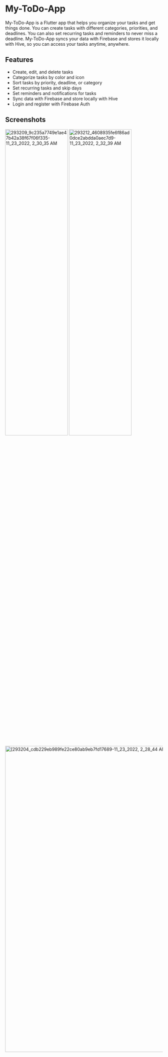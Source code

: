 # My-ToDo-App
My-ToDo-App is a Flutter app that helps you organize your tasks and get things done. You can create tasks with different categories, priorities, and deadlines. You can also set recurring tasks and reminders to never miss a deadline. My-ToDo-App syncs your data with Firebase and stores it locally with Hive, so you can access your tasks anytime, anywhere.

## Features
* Create, edit, and delete tasks
* Categorize tasks by color and icon
* Sort tasks by priority, deadline, or category
* Set recurring tasks and skip days
* Set reminders and notifications for tasks
* Sync data with Firebase and store locally with Hive
* Login and register with Firebase Auth

## Screenshots
<p float="left">
<img src="https://github.com/somaga1/My-ToDo-App/assets/89393974/ca0e59df-1460-4a9c-9a9e-6f2dad1ed88c" alt="293209_9c235a7749e1ae47b42a38f67f06f335-11_23_2022, 2_30_35 AM" width="200" height="50%"/>
<img src="https://github.com/somaga1/My-ToDo-App/assets/89393974/37e63297-d026-4c2d-88a1-b53a780588fc" alt="293212_4608935fe6f86ad0dce2abdda0aec7d9-11_23_2022, 2_32_39 AM" width="200" height="50%"/>
<p/>
<img src="https://github.com/somaga1/My-ToDo-App/assets/89393974/854cdaa7-e64b-42cb-bfcb-e2ce25298775" alt="[293204_cdb229eb989fe22ce80ab9eb7fd17689-11_23_2022, 2_28_44 AM" width="200%" height="50%"/>
<!-- ![293204_cdb229eb989fe22ce80ab9eb7fd17689-11_23_2022, 2_28_44 AM](https://github.com/somaga1/My-ToDo-App/assets/89393974/854cdaa7-e64b-42cb-bfcb-e2ce25298775) -->
<img src="https://github.com/somaga1/My-ToDo-App/assets/89393974/7b92b554-01a6-42c5-81e8-4c444bf117ec" alt="[293203_d41133c2b5876411e6f39622135e5339-11_23_2022, 2_28_28 AM" width="200%" height="200%"/>
<!-- ![293203_d41133c2b5876411e6f39622135e5339-11_23_2022, 2_28_28 AM](https://github.com/somaga1/My-ToDo-App/assets/89393974/7b92b554-01a6-42c5-81e8-4c444bf117ec) -->
<p float="left">
<img src="https://github.com/somaga1/My-ToDo-App/assets/89393974/04558b4c-8051-40f3-af9b-685ac8b3c39c" alt="293205_8abff2b0670bd2b0a393ea4e08ef4210-11_23_2022, 2_29_01 AM" width="200" height="50%"/>
<img src="https://github.com/somaga1/My-ToDo-App/assets/89393974/01eaf36e-91e0-4067-8837-32f1e191e5fb" alt="293208_b4206b68e3a3088bffd96eb45f7ecf86-11_23_2022, 2_30_00 AM" width="50%" height="50%"/>
<p/>
<img src="https://github.com/somaga1/My-ToDo-App/assets/89393974/044d0573-c3f2-498a-8d84-6e7b05cca111" alt="[293206_8537336339769c5d994fc685b833bd29-11_23_2022, 2_29_12 AM" width="50%" height="50%"/>

## Installation
To run this app, you need to have Flutter installed on your machine. Follow the instructions <a href="https://docs.flutter.dev/">here</> to install Flutter.

Then, clone this repository and open it in your preferred IDE. Run `flutter pub get` to get the dependencies.

You also need to set up Firebase for your app. Follow the instructions <a href="https://firebase.google.com/docs">here</> to create a Firebase project and add the configuration files to your app.


Finally, run `flutter run` to launch the app on your device or emulator.

## Dependencies
This app uses the following packages:

- flutter_riverpod: A provider-based state management solution for Flutter
- get: A lightweight library for navigation, dialogs, snackbars, and more
- hive: A fast and lightweight key-value database for Flutter
- firebase_core: A plugin for Firebase Core APIs
- firebase_auth: A plugin for Firebase Authentication
- cloud_firestore: A plugin for Cloud Firestore
- flutter_local_notifications: A plugin for displaying local notifications on Flutter apps
- timezone: A library for working with time zones in Dart
- flutter_native_timezone: A plugin for getting the native time zone of the device

```yaml
dependencies:
  flutter:
    sdk: flutter
  flutter_riverpod: ^1.0.0-dev.6
  get: ^4.3.8
  hive: ^2.0.4
  hive_flutter: ^1.1.0
  firebase_core: ^1.10.6
  firebase_auth: ^3.3.5
  cloud_firestore: ^3.1.7
  flutter_local_notifications: ^9.2.0
  timezone: ^0.7.0+2
  flutter_native_timezone: ^2.0.0+1```

# License
This project is licensed under the MIT License - see the LICENSE file for details.
